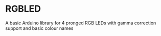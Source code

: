 # RGBLED
A basic Arduino library for 4 pronged RGB LEDs with gamma correction support and basic colour names
